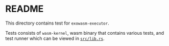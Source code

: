 # README

This directory contains test for `exowasm-executor`.

Tests consists of `wasm-kernel`, wasm binary that contains various tests, and test runner which can be viewed in [`src/lib.rs`](src/lib.rs).
